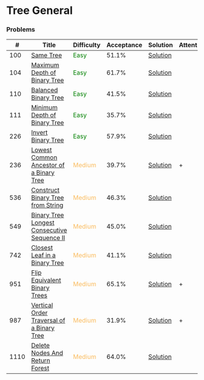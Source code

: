 Tree General
===

### Problems
| #   | Title    |   Difficulty | Acceptance |Solution  | Attention |
| --- | --- | --- | --- | --- | --- |
| 100 | [Same Tree](https://leetcode.com/problems/same-tree/) | <span style="color:green">Easy</span> | 51.1% |[Solution](../problems/100.md)
| 104 | [Maximum Depth of Binary Tree](https://leetcode.com/problems/maximum-depth-of-binary-tree/) | <span style="color:green">Easy</span> | 61.7% |[Solution](../problems/104.md) || 
| 110 | [Balanced Binary Tree](https://leetcode.com/problems/balanced-binary-tree/) | <span style="color:green">Easy</span> | 41.5% |[Solution](../problems/110.md) ||
| 111 | [Minimum Depth of Binary Tree](https://leetcode.com/problems/minimum-depth-of-binary-tree/) | <span style="color:green">Easy</span> | 35.7% |[Solution](../problems/111.md)| | 
| 226  | [Invert Binary Tree](https://leetcode.com/problems/invert-binary-tree/) | <span style="color:green">Easy</span> | 57.9% |[Solution](../problems/226.md)| |
| 236 | [Lowest Common Ancestor of a Binary Tree](https://leetcode.com/problems/lowest-common-ancestor-of-a-binary-tree/) | <span style="color:#FABC60">Medium</span> | 39.7% |[Solution](../problems/236.md) | + |
| 536 | [Construct Binary Tree from String](https://leetcode.com/problems/construct-binary-tree-from-string/) | <span style="color:#FABC60">Medium</span> | 46.3% |[Solution](../problems/536.md) | |
| 549 | [Binary Tree Longest Consecutive Sequence II](https://leetcode.com/problems/binary-tree-longest-consecutive-sequence-ii/) | <span style="color:#FABC60">Medium</span> | 45.0% |[Solution](../problems/549.md) | | 
| 742 | [Closest Leaf in a Binary Tree](https://leetcode.com/problems/closest-leaf-in-a-binary-tree/) | <span style="color:#FABC60">Medium</span>| 41.1% |[Solution](../problems/742.md) | |
| 951 | [Flip Equivalent Binary Trees](https://leetcode.com/problems/flip-equivalent-binary-trees/) | <span style="color:#FABC60">Medium</span> | 65.1% |[Solution](../problems/951.md) | + |
| 987 | [Vertical Order Traversal of a Binary Tree](https://leetcode.com/problems/vertical-order-traversal-of-a-binary-tree/) | <span style="color:#FABC60">Medium</span> | 31.9% |[Solution](../problems/987.md)| + |
| 1110 | [Delete Nodes And Return Forest](https://leetcode.com/problems/delete-nodes-and-return-forest/) | <span style="color:#FABC60">Medium</span> | 64.0% |[Solution](../problems/1110.md) | | 